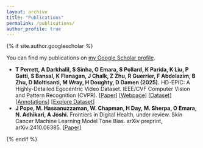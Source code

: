 ```yaml
---
layout: archive
title: "Publications"
permalink: /publications/
author_profile: true
---
```


{% if site.author.googlescholar %}
  <div class="wordwrap">
    You can find my publications on <a href="{{site.author.googlescholar}}">my Google Scholar profile</a>.
    <ul>
      <li>
        <strong>T Perrett, A Darkhalil, S Sinha, O Emara, S Pollard, K Parida, K Liu, P Gatti, S Bansal, K Flanagan, J Chalk, Z Zhu, R Guerrier, F Abdelazim, B Zhu, D Moltisanti, M Wray, H Doughty, D Damen (2025).</strong> 
        HD-EPIC: A Highly-Detailed Egocentric Video Dataset. IEEE/CVF Computer Vision and Pattern Recognition (CVPR). 
        [<a href="https://arxiv.org/abs/2502.04144">Paper</a>] 
        [<a href="https://hd-epic.github.io/">Webpage</a>] 
        [<a href="https://hd-epic.github.io/index#download">Dataset</a>] 
        [<a href="https://github.com/hd-epic/hd-epic-annotations">Annotations</a>] 
        [<a href="https://hd-epic.github.io/demo.html">Explore Dataset</a>]
      </li>
      <li>
        <strong>J Pope, M. Hassanuzzaman, W. Chapman, H Day, M. Sherpa, O Emara, N. Adhikari, A Joshi.</strong> 
        Frontiers in Digital Health, under review. Skin Cancer Machine Learning Model Tone Bias. arXiv preprint, arXiv:2410.06385. 
        [<a href="https://arxiv.org/abs/2410.06385">Paper</a>]
      </li>
    </ul>
  </div>
{% endif %}